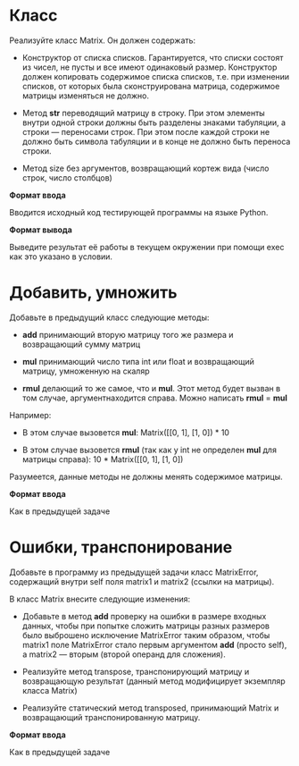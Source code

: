# Класс

Реализуйте класс Matrix. Он должен содержать:

* Конструктор от списка списков. Гарантируется, что списки состоят из чисел, не пусты и все имеют одинаковый размер. Конструктор должен копировать содержимое списка списков, т.е. при изменении списков, от которых была сконструирована матрица, содержимое матрицы изменяться не должно.

* Метод __str__ переводящий матрицу в строку. При этом элементы внутри одной строки должны быть разделены знаками табуляции, а строки — переносами строк. При этом после каждой строки не должно быть символа табуляции и в конце не должно быть переноса строки.

* Метод size без аргументов, возвращающий кортеж вида (число строк, число столбцов)

**Формат ввода**

Вводится исходный код тестирующей программы на языке Python.

**Формат вывода**

Выведите результат её работы в текущем окружении при помощи exec как это указано в условии.

# Добавить, умножить

Добавьте в предыдущий класс следующие методы:

* __add__ принимающий вторую матрицу того же размера и возвращающий сумму матриц

* __mul__ принимающий число типа int или float и возвращающий матрицу, умноженную на скаляр

* __rmul__ делающий то же самое, что и __mul__. Этот метод будет вызван в том случае, аргументнаходится справа. Можно написать __rmul__ = __mul__

Например:

* В этом случае вызовется __mul__: Matrix([[0, 1], [1, 0]) * 10

* В этом случае вызовется __rmul__ (так как у int не определен __mul__ для матрицы справа): 10 * Matrix([[0, 1], [1, 0])

Разумеется, данные методы не должны менять содержимое матрицы.

**Формат ввода**

Как в предыдущей задаче

# Ошибки, транспонирование

Добавьте в программу из предыдущей задачи класс MatrixError, содержащий внутри self поля matrix1 и matrix2 (ссылки на матрицы).

В класс Matrix внесите следующие изменения:

* Добавьте в метод __add__ проверку на ошибки в размере входных данных, чтобы при попытке сложить матрицы разных размеров было выброшено исключение MatrixError таким образом, чтобы matrix1 поле MatrixError стало первым аргументом __add__ (просто self), а matrix2 — вторым (второй операнд для сложения).

* Реализуйте метод transpose, транспонирующий матрицу и возвращающую результат (данный метод модифицирует экземпляр класса Matrix)

* Реализуйте статический метод transposed, принимающий Matrix и возвращающий транспонированную матрицу. 

**Формат ввода**

Как в предыдущей задаче

